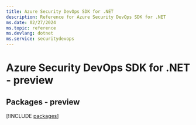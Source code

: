 ```yaml
---
title: Azure Security DevOps SDK for .NET
description: Reference for Azure Security DevOps SDK for .NET
ms.date: 02/27/2024
ms.topic: reference
ms.devlang: dotnet
ms.service: securitydevops
---
```

# Azure Security DevOps SDK for .NET - preview
## Packages - preview
[!INCLUDE [packages](security-devops-index.md)]